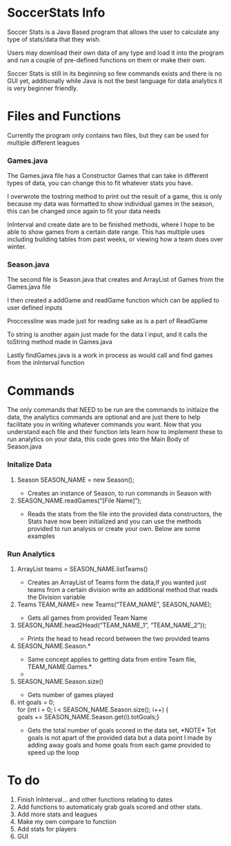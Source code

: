 # SoccerStats Info

<p>Soccer Stats is a Java Based program that allows the user to calculate any type of stats/data that they wish.</p>
<p>Users may download their own data of any type and load it into the program and run a couple of pre-defined functions on them or make their own.</p>
<p>Soccer Stats is still in its beginning so few commands exists and there is no GUI yet, additionally while Java is not the best language for data analytics it is very beginner friendly.</p>
<h1>Files and Functions</h1>
<p>Currently the program only contains two files, but they can be used for multiple different leagues</p>
<h3>Games.java</h3>
<p>The Games.java file has a Constructor Games that can take in different types of data, you can change this to fit whatever stats you have.</p>
<p>I overwrote the tostring method to print out the result of a game, this is only because my data was formatted to show individual games in the season, this can be changed once again to fit your data needs </p>
<p>InInterval and create date are to be finished methods, where I hope to be able to show games from a certain date range. This has multiple uses including building tables from past weeks, or viewing how a team does over winter. </p>
<h3>Season.java</h3>
<p>The second file is Season.java that creates and ArrayList of Games from the Games.java file</p>
<p>I then created a addGame and readGame function which can be applied to user defined inputs</p>
<p>Proccessline was made just for reading sake as is a part of ReadGame</p>
<p>To string is another again just made for the data I input, and it calls the toString method made in Games.java</p>
<p>Lastly findGames.java is a work in process as would call and find games from the inInterval function</p>
<h1> Commands </h1>
<p>The only commands that NEED to be run are the commands to initlaize the data, the analytics commands are optional and are just there to help facilitate you in writing whatever commands you want. Now that you understand each file and their function lets learn how to implement these to run analytics on your data, this code goes into the Main Body of Season.java</p>
<h3>Initalize Data</h3>
<ol>
  <li>Season SEASON_NAME = new Season();</li>
    <ul>
      <li>Creates an instance of Season, to run commands in Season with</li>
    </ul>
  <li>SEASON_NAME.readGames(“[File Name]“);</li>
    <ul>
      <li>Reads the stats from the file into the provided data constructors, the Stats have now been initialized and you can use the methods provided to run analysis or create your own. Below are some examples</li>
    </ul>
 </ol>
 <h3>Run Analytics</h3>
<ol>
  <li>ArrayList<String> teams = SEASON_NAME.listTeams()</li>
    <ul>
      <li>Creates an ArrayList of Teams form the data,If you wanted just teams from a certain division write an additional method that reads the Division variable </li>
    </ul>
  <li>Teams TEAM_NAME= new Teams(“TEAM_NAME”, SEASON_NAME);</li>
    <ul>
     <li>Gets all games from provided Team Name</li>
   </ul>
  <li>SEASON_NAME.head2Head(“TEAM_NAME_1”, “TEAM_NAME_2”));</li>
    <ul>
      <li>Prints the head to head record between the two provided teams</li>
     </ul>
  <li>SEASON_NAME.Season.*</li>
    <ul>
      <li>Same concept applies to getting data from entire Team file, TEAM_NAME.Games.*<li>
    </ul>
  <li>SEASON_NAME.Season.size()</li>
    <ul>
      <li>Gets number of games played</li>
    </ul>
  <li>int goals = 0; <br />
    for (int i = 0; i < SEASON_NAME.Season.size(); i++) { <br />
    goals += SEASON_NAME.Season.get(i).totGoals;}</li>
    <ul>
      <li>Gets the total number of goals scored in the data set, *NOTE* Tot goals is not apart of the provided data but a data point I made by adding away goals and home goals from each game provided to speed up the loop</li>
  </ul>
  </ul>
 </ol>
<h1>To do</h1>
<ol>
  <li>Finish InInterval... and other functions relating to dates</li>
  <li>Add functions to automaticaly grab goals scored and other stats.</li>
  <li>Add more stats and leagues </li>
  <li>Make my own compare to function</li>
  <li>Add stats for players</li>
  <li>GUI</li>
